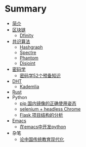 # Summary

* [简介](README.md)
* [区块链](blockchain/README.md)
  * [Dfinity](blockchain/dfinity.md)
* [共识算法](consensus/README.md)
  * [Hashgraph](consensus/hashgraph.md)
  * [Spectre](consensus/spectre.md)
  * [Phantom](consensus/phantom.md)
  * [Disjoint](consensus/disjoint.md)
* [密码学](cryptography/README.md)
  * [密码学52个预备知识](cryptography/52_things_cryptography.md)
* [DHT](dht/README.md)
  * [Kademlia](dht/kademlia.md)
* [Rust](rust/README.md)
* Python
  * [pip 国内镜像的正确使用姿态](python/pip-mirrors.md)
  * [selenium + headless Chrome](python/selenium_chrome.md)
  * [Flask 项目结构的分析](python/flask-dir.md)
* [Emacs](emacs/README.md)
  * [在emacs中开发python](emacs/emacs_love_python.md)
* 杂笔
  * [论中国传统教育现代化](thinking/nowadays-education-of-classic-book-in-china.md)
